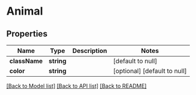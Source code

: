 # Animal

## Properties
Name | Type | Description | Notes
------------ | ------------- | ------------- | -------------
**className** | **string** |  | [default to null]
**color** | **string** |  | [optional] [default to null]

[[Back to Model list]](../README.md#documentation-for-models) [[Back to API list]](../README.md#documentation-for-api-endpoints) [[Back to README]](../README.md)


